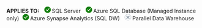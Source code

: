 <Token>**APPLIES TO:** ![Yes](media/yes2.png)SQL Server ![Yes](media/yes2.png)Azure SQL Database (Managed Instance only)![Yes](media/yes2.png)Azure Synapse Analytics (SQL DW) ![No](media/no.png)Parallel Data Warehouse </Token>

